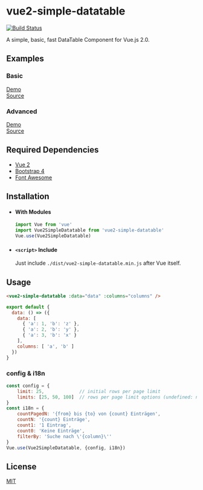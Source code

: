 # vue2-simple-datatable
[![Build Status](https://travis-ci.org/christiansiegel/vue2-simple-datatable.svg?branch=master)](https://travis-ci.org/christiansiegel/vue2-simple-datatable)

A simple, basic, fast DataTable Component for Vue.js 2.0.

## Examples

### Basic

[Demo](https://christiansiegel.github.io/vue2-simple-datatable/examples/basic/)\
[Source](examples/basic)

### Advanced

[Demo](https://christiansiegel.github.io/vue2-simple-datatable/examples/advanced/dist)\
[Source](examples/advanced)

## Required Dependencies 

- [Vue 2](https://vuejs.org/)
- [Bootstrap 4](https://getbootstrap.com/)
- [Font Awesome](https://fontawesome.com/)

## Installation

- #### With Modules

  ``` js
  import Vue from 'vue'
  import Vue2SimpleDatatable from 'vue2-simple-datatable'
  Vue.use(Vue2SimpleDatatable)
  ```

- #### `<script>` Include

  Just include `./dist/vue2-simple-datatable.min.js` after Vue itself.

## Usage

``` html
<vue2-simple-datatable :data="data" :columns="columns" />
```

``` js
export default {
  data: () => ({
    data: [
      { 'a': 1, 'b': 'z' },
      { 'a': 2, 'b': 'y' },
      { 'a': 3, 'b': 'x' }
    ],
    columns: [ 'a', 'b' ]
  })
}
```

### config & i18n

``` js
const config = {
    limit: 25,             // initial rows per page limit
    limits: [25, 50, 100]  // rows per page limit options (undefined: no dropdown)
}
const i18n = {
    countPagedN: '{from} bis {to} von {count} Einträgen',
    countN: '{count} Einträge',
    count1: '1 Eintrag',
    count0: 'Keine Einträge',
    filterBy: 'Suche nach \'{column}\''
}
Vue.use(Vue2SimpleDatatable, {config, i18n})
```

## License

[MIT](http://opensource.org/licenses/MIT)
